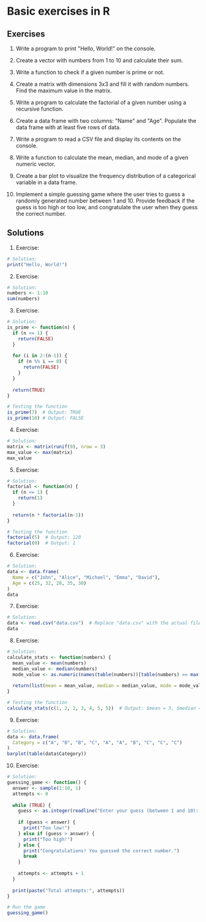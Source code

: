 # Basic exercises in R

## Exercises

1. Write a program to print "Hello, World!" on the console.

2. Create a vector with numbers from 1 to 10 and calculate their sum.

3. Write a function to check if a given number is prime or not.

4. Create a matrix with dimensions 3x3 and fill it with random numbers. Find the maximum value in the matrix.

5. Write a program to calculate the factorial of a given number using a recursive function.

6. Create a data frame with two columns: "Name" and "Age". Populate the data frame with at least five rows of data.

7. Write a program to read a CSV file and display its contents on the console.

8. Write a function to calculate the mean, median, and mode of a given numeric vector.

9. Create a bar plot to visualize the frequency distribution of a categorical variable in a data frame.

11. Implement a simple guessing game where the user tries to guess a randomly generated number between 1 and 10. Provide feedback if the guess is too high or too low, and congratulate the user when they guess the correct number.





## Solutions
1. Exercise:
```R
# Solution:
print("Hello, World!")
```

2. Exercise:
```R
# Solution:
numbers <- 1:10
sum(numbers)
```

3. Exercise:
```R
# Solution:
is_prime <- function(n) {
  if (n <= 1) {
    return(FALSE)
  }
  
  for (i in 2:(n-1)) {
    if (n %% i == 0) {
      return(FALSE)
    }
  }
  
  return(TRUE)
}

# Testing the function
is_prime(7)  # Output: TRUE
is_prime(10) # Output: FALSE
```

4. Exercise:
```R
# Solution:
matrix <- matrix(runif(9), nrow = 3)
max_value <- max(matrix)
max_value
```

5. Exercise:
```R
# Solution:
factorial <- function(n) {
  if (n <= 1) {
    return(1)
  }
  
  return(n * factorial(n-1))
}

# Testing the function
factorial(5)  # Output: 120
factorial(0)  # Output: 1
```

6. Exercise:
```R
# Solution:
data <- data.frame(
  Name = c("John", "Alice", "Michael", "Emma", "David"),
  Age = c(25, 32, 28, 35, 30)
)
data
```

7. Exercise:
```R
# Solution:
data <- read.csv("data.csv")  # Replace "data.csv" with the actual file name and path
data
```

8. Exercise:
```R
# Solution:
calculate_stats <- function(numbers) {
  mean_value <- mean(numbers)
  median_value <- median(numbers)
  mode_value <- as.numeric(names(table(numbers))[table(numbers) == max(table(numbers))])
  
  return(list(mean = mean_value, median = median_value, mode = mode_value))
}

# Testing the function
calculate_stats(c(1, 2, 2, 3, 4, 5, 5))  # Output: $mean = 3, $median = 3, $mode = 2
```

9. Exercise:
```R
# Solution:
data <- data.frame(
  Category = c("A", "B", "B", "C", "A", "A", "B", "C", "C", "C")
)
barplot(table(data$Category))
```

10. Exercise:
```R
# Solution:
guessing_game <- function() {
  answer <- sample(1:10, 1)
  attempts <- 0
  
  while (TRUE) {
    guess <- as.integer(readline("Enter your guess (between 1 and 10): "))
    
    if (guess < answer) {
      print("Too low!")
    } else if (guess > answer) {
      print("Too high!")
    } else {
      print("Congratulations! You guessed the correct number.")
      break
    }
    
    attempts <- attempts + 1
  }
  
  print(paste("Total attempts:", attempts))
}

# Run the game
guessing_game()
```
